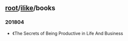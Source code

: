 ## [root](../README.md)/[ilike](README.md)/books
### 201804
* 《The Secrets of Being Productive in Life And Business
